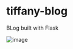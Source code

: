 # tiffany-blog
BLog built with Flask

![image](https://user-images.githubusercontent.com/77380159/147638841-4fb84faf-5180-4828-a0b4-289d748a6fc7.png)
